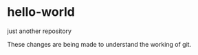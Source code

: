 # hello-world
just another repository

These changes are being made to understand the working of git.
